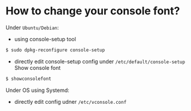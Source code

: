 # How to change your console font?
Under `Ubuntu/Debian`:
- using console-setup tool
```bash
$ sudo dpkg-reconfigure console-setup
```
- directly edit console-setup config under `/etc/default/console-setup`
Show console font
```bash
$ showconsolefont
```
Under OS using Systemd:
- directly edit config udner `/etc/vconsole.conf`
